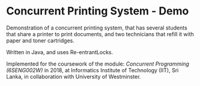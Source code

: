 # Concurrent Printing System - Demo

Demonstration of a concurrent printing system, that has several students that share a printer to print documents, and two technicians that refill it with paper and toner cartridges.

Written in Java, and uses Re-entrantLocks.

Implemented for the coursework of the module: _Concurrent Programming (6SENG002W)_ in 2018, at Informatics Institute of Technology (IIT), Sri Lanka, in collaboration with University of Westminster.
